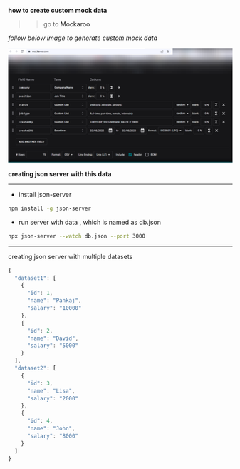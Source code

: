 **how to create custom mock data**

> > go to <a src="https://www.mockaroo.com/">Mockaroo</a>

_follow below image to generate custom mock data_

![custom mock data](/assets/mockaroo.png "Shiprock, New Mexico by Beau Rogers")

**creating json server with this data**

---

- install json-server

```bash
npm install -g json-server
```

- run server with data , which is named as db.json

```bash
npx json-server --watch db.json --port 3000
```

<hr>

creating json server with multiple datasets

```js
{
  "dataset1": [
    {
      "id": 1,
      "name": "Pankaj",
      "salary": "10000"
    },
    {
      "id": 2,
      "name": "David",
      "salary": "5000"
    }
  ],
  "dataset2": [
    {
      "id": 3,
      "name": "Lisa",
      "salary": "2000"
    },
    {
      "id": 4,
      "name": "John",
      "salary": "8000"
    }
  ]
}
```
